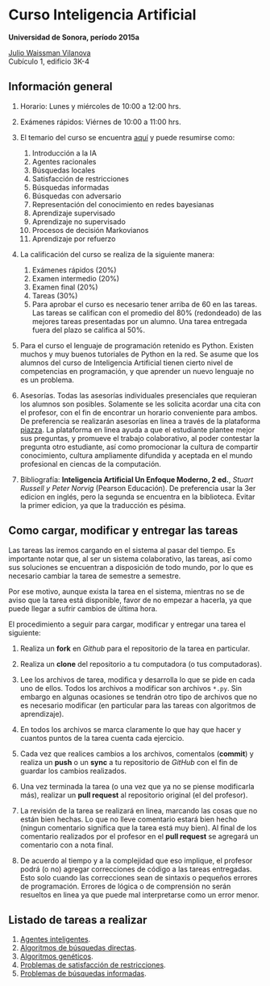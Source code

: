 # Curso Inteligencia Artificial 

**Universidad de Sonora, período 2015a**

[Julio Waissman Vilanova](mailto:juliowaissman@gmail.com)      
Cubículo 1, edificio 3K-4

Información general
-------------------

1. Horario: Lunes y miércoles de 10:00 a 12:00 hrs.

2. Exámenes rápidos: Viérnes de 10:00 a 11:00 hrs.

3. El temario del curso se encuentra [aquí](temario/temario.pdf) y puede 
   resumirse como:

	1. Introducción a la IA
	2. Agentes racionales
	3. Búsquedas locales
	4. Satisfacción de restricciones
	5. Búsquedas informadas
	6. Búsquedas con adversario
	7. Representación del conocimiento en redes bayesianas
	8. Aprendizaje supervisado
	9. Aprendizaje no supervisado
	10. Procesos de decisión Markovianos
	11. Aprendizaje por refuerzo

4. La calificación del curso se realiza de la siguiente manera:

	1. Exámenes rápidos (20%)
	2. Examen intermedio (20%)
	3. Examen final (20%)
	4. Tareas (30%)
	5. Para aprobar el curso es necesario tener arriba de 60 en las tareas.
	   Las tareas se califican con el promedio del 80% (redondeado) de las mejores 
	   tareas presentadas por un alumno. Una tarea entregada fuera del plazo se 
	   califica al 50%.

5. Para el curso el lenguaje de programación retenido es Python. 
   Existen muchos y muy buenos tutoriales de Python en la red. 
   Se asume que los alumnos del curso de Inteligencia Artificial tienen cierto 
   nivel de competencias en programación, y que aprender un nuevo lenguaje 
   no es un problema. 

6. Asesorías. Todas las asesorías individuales presenciales que requieran los 
   alumnos son posibles. Solamente se les solicita acordar una cita con el 
   profesor, con el fin de encontrar un horario conveniente para ambos. 
   De preferencia se realizarán asesorías en linea a través de la plataforma 
   [piazza](https://www.piazza.com/uson.mx/spring2015/9458/home). La plataforma en linea 
   ayuda a que el estudiante plantee mejor sus preguntas, y promueve el trabajo 
   colaborativo, al poder contestar la pregunta otro estudiante, así como 
   promocionar la cultura de compartir conocimiento, cultura ampliamente difundida 
   y aceptada en el mundo profesional en ciencas de la computación.

7. Bibliografía: **Inteligencia Artificial Un Enfoque Moderno, 2 ed.**, 
   *Stuart Russell y Peter Norvig* (Pearson Educación). De preferencia usar la 
   3er edicion en inglés, pero la segunda se encuentra en la biblioteca. Evitar la primer
   edicion, ya que la traducción es pésima.

Como cargar, modificar y entregar las tareas
--------------------------------------------

Las tareas las iremos cargando en el sistema al pasar del tiempo. 
Es importante notar que, al ser un sistema colaborativo, las tareas, 
así como sus soluciones se encuentran a disposición de todo mundo, 
por lo que es necesario cambiar la tarea de semestre a semestre.

Por ese motivo, aunque exista la tarea en el sistema, mientras no se de
aviso que la tarea está disponible, favor de no empezar a hacerla, 
ya que puede llegar a sufrir cambios de última hora.

El procedimiento a seguir para cargar, modificar y entregar una tarea el siguiente:

1. Realiza un **fork** en *Github* para el repositorio de la tarea en particular.

2. Realiza un **clone** del repositorio a tu computadora (o tus computadoras).

3. Lee los archivos de tarea, modifica y desarrolla lo que se pide en cada uno de ellos. 
   Todos los archivos a modificar son archivos `*.py`. Sin embargo en algunas ocasiones
   se tendrán otro tipo de archivos que no es necesario modificar (en particular 
   para las tareas con algoritmos de aprendizaje).

4. En todos los archivos se marca claramente lo que hay que hacer y cuantos puntos 
   de la tarea cuenta cada ejercicio.

5. Cada vez que realices cambios a los archivos, comentalos (**commit**) y realiza
   un **push** o un **sync** a tu repositorio de *GitHub* con el fin de guardar 
   los cambios realizados.

6. Una vez terminada la tarea (o una vez que ya no se piense modificarla más), realizar
   un **pull request** al repositorio original (el del profesor).

7. La revisión de la tarea se realizará en linea, marcando las cosas que no están 
   bien hechas. Lo que no lleve comentario estará bien hecho (ningun comentario significa
   que la tarea está muy bien). Al final de los comentario realizados por el profesor en 
   el **pull request** se agregará un comentario con a nota final.

8. De acuerdo al tiempo y a la complejidad que eso implique, el profesor podrá (o no) 
   agregar correcciones de código a las tareas entregadas. Esto solo cuando las correcciones
   sean de sintaxis o pequeños errores de programación. Errores de lógica o de comprensión 
   no serán resueltos en linea ya que puede mal interpretarse como un error menor.

Listado de tareas a realizar
-----------------------------

1. [Agentes inteligentes](https://github.com/IA-UNISON-2015a/tarea01-Agentes-Inteligentes). 
2. [Algoritmos de búsquedas directas](https://github.com/IA-UNISON-2015a/tarea02-Temple-Simulado).
3. [Algoritmos genéticos](https://github.com/IA-UNISON-2015a/tarea03-Algoritmos-Geneticos). 
4. [Problemas de satisfacción de restricciones](https://github.com/IA-UNISON-2015a/tarea04-SatisfaccionRestricciones). 
5. [Problemas de búsquedas informadas](https://github.com/IA-UNISON-2015a/tarea05-Busquedas-Informadas). 
